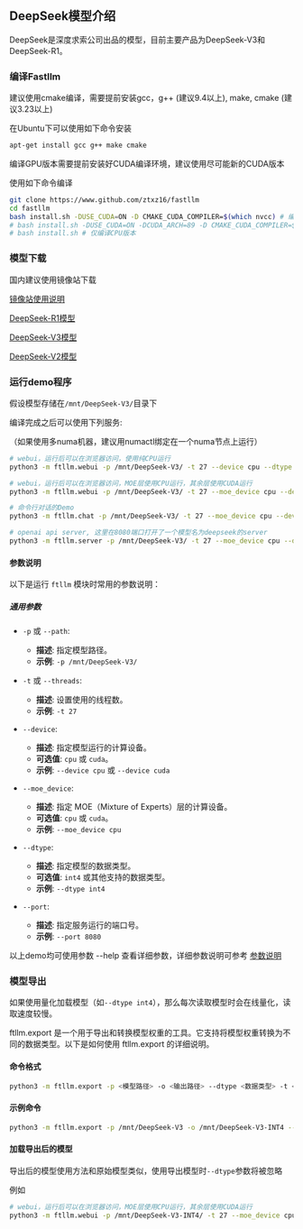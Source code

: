 ## DeepSeek模型介绍

DeepSeek是深度求索公司出品的模型，目前主要产品为DeepSeek-V3和DeepSeek-R1。

### 编译Fastllm

建议使用cmake编译，需要提前安装gcc，g++ (建议9.4以上), make, cmake (建议3.23以上)

在Ubuntu下可以使用如下命令安装

``` sh
apt-get install gcc g++ make cmake
```

编译GPU版本需要提前安装好CUDA编译环境，建议使用尽可能新的CUDA版本

使用如下命令编译

``` sh
git clone https://www.github.com/ztxz16/fastllm
cd fastllm
bash install.sh -DUSE_CUDA=ON -D CMAKE_CUDA_COMPILER=$(which nvcc) # 编译GPU版本
# bash install.sh -DUSE_CUDA=ON -DCUDA_ARCH=89 -D CMAKE_CUDA_COMPILER=$(which nvcc) # 可以指定CUDA架构，如4090使用89架构
# bash install.sh # 仅编译CPU版本
```

### 模型下载

国内建议使用镜像站下载

[镜像站使用说明](https://hf-mirror.com/)

[DeepSeek-R1模型](https://hf-mirror.com/deepseek-ai/DeepSeek-R1)

[DeepSeek-V3模型](https://hf-mirror.com/deepseek-ai/DeepSeek-V3)

[DeepSeek-V2模型](https://hf-mirror.com/deepseek-ai/DeepSeek-V2.5-1210)

### 运行demo程序

假设模型存储在`/mnt/DeepSeek-V3/`目录下

编译完成之后可以使用下列服务:

（如果使用多numa机器，建议用numactl绑定在一个numa节点上运行）

``` sh
# webui，运行后可以在浏览器访问，使用纯CPU运行
python3 -m ftllm.webui -p /mnt/DeepSeek-V3/ -t 27 --device cpu --dtype int4 --port 8080

# webui，运行后可以在浏览器访问，MOE层使用CPU运行，其余层使用CUDA运行
python3 -m ftllm.webui -p /mnt/DeepSeek-V3/ -t 27 --moe_device cpu --device cuda --dtype int4 --port 8080

# 命令行对话的Demo
python3 -m ftllm.chat -p /mnt/DeepSeek-V3/ -t 27 --moe_device cpu --device cuda --dtype int4

# openai api server, 这里在8080端口打开了一个模型名为deepseek的server
python3 -m ftllm.server -p /mnt/DeepSeek-V3/ -t 27 --moe_device cpu --device cuda --dtype int4 --port 8080 --model_name deepseek
```

#### 参数说明

以下是运行 `ftllm` 模块时常用的参数说明：

##### 通用参数

- `-p` 或 `--path`:
  - **描述**: 指定模型路径。
  - **示例**: `-p /mnt/DeepSeek-V3/`

- `-t` 或 `--threads`:
  - **描述**: 设置使用的线程数。
  - **示例**: `-t 27`

- `--device`:
  - **描述**: 指定模型运行的计算设备。
  - **可选值**: `cpu` 或 `cuda`。
  - **示例**: `--device cpu` 或 `--device cuda`

- `--moe_device`:
  - **描述**: 指定 MOE（Mixture of Experts）层的计算设备。
  - **可选值**: `cpu` 或 `cuda`。
  - **示例**: `--moe_device cpu`

- `--dtype`:
  - **描述**: 指定模型的数据类型。
  - **可选值**: `int4` 或其他支持的数据类型。
  - **示例**: `--dtype int4`

- `--port`:
  - **描述**: 指定服务运行的端口号。
  - **示例**: `--port 8080`


以上demo均可使用参数 --help 查看详细参数，详细参数说明可参考 [参数说明](docs/demo_arguments.md)

### 模型导出

如果使用量化加载模型（如`--dtype int4`），那么每次读取模型时会在线量化，读取速度较慢。

ftllm.export 是一个用于导出和转换模型权重的工具。它支持将模型权重转换为不同的数据类型。以下是如何使用 ftllm.export 的详细说明。

#### 命令格式

``` sh
python3 -m ftllm.export -p <模型路径> -o <输出路径> --dtype <数据类型> -t <线程数>
```

#### 示例命令

``` sh
python3 -m ftllm.export -p /mnt/DeepSeek-V3 -o /mnt/DeepSeek-V3-INT4 --dtype int4 -t 16
```

#### 加载导出后的模型

导出后的模型使用方法和原始模型类似，使用导出模型时`--dtype`参数将被忽略

例如

``` sh
# webui，运行后可以在浏览器访问，MOE层使用CPU运行，其余层使用CUDA运行
python3 -m ftllm.webui -p /mnt/DeepSeek-V3-INT4/ -t 27 --moe_device cpu --device cuda --port 8080
```